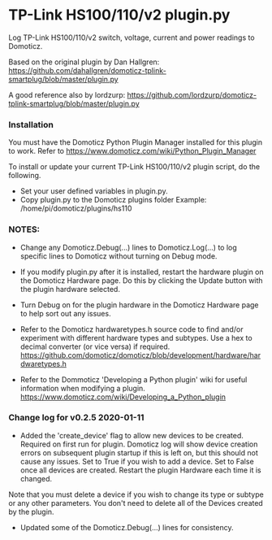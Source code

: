 # TP-Link HS100/110/v2 plugin.py
Log TP-Link HS100/110/v2 switch, voltage, current and power readings to Domoticz.

Based on the original plugin by Dan Hallgren:
https://github.com/dahallgren/domoticz-tplink-smartplug/blob/master/plugin.py

A good reference also by lordzurp:
https://github.com/lordzurp/domoticz-tplink-smartplug/blob/master/plugin.py

### Installation
You must have the Domoticz Python Plugin Manager installed for this plugin to work.  Refer to https://www.domoticz.com/wiki/Python_Plugin_Manager

To install or update your current TP-Link HS100/110/v2 plugin script, do the following.
* Set your user defined variables in plugin.py.
* Copy plugin.py to the Domoticz plugins folder
Example: /home/pi/domoticz/plugins/hs110

### NOTES:
* Change any Domoticz.Debug(...) lines to Domoticz.Log(...) to log specific lines to Domoticz without turning on Debug mode. 

* If you modify plugin.py after it is installed, restart the hardware plugin on the Domoticz Hardware page.  Do this by clicking the Update button with the plugin hardware selected.

* Turn Debug on for the plugin hardware in the Domoticz Hardware page to help sort out any issues.

* Refer to the Domoticz hardwaretypes.h source code to find and/or experiment with different hardware types and subtypes. Use a hex to decimal converter (or vice versa) if required.
https://github.com/domoticz/domoticz/blob/development/hardware/hardwaretypes.h

* Refer to the Dommoticz 'Developing a Python plugin' wiki for useful information when modifying a plugin.
https://www.domoticz.com/wiki/Developing_a_Python_plugin

### Change log for v0.2.5 2020-01-11
* Added the 'create_device' flag to allow new devices to be created. Required on first run for plugin. Domoticz log will show device creation errors on subsequent plugin startup if this is left on, but this should not cause any issues.  Set to True if you wish to add a device.  Set to False once all devices are created.  Restart the plugin Hardware each time it is changed.

Note that you must delete a device if you wish to change its type or subtype or any other parameters.  You don't need to delete all of the Devices created by the plugin.

* Updated some of the Domoticz.Debug(...) lines for consistency.